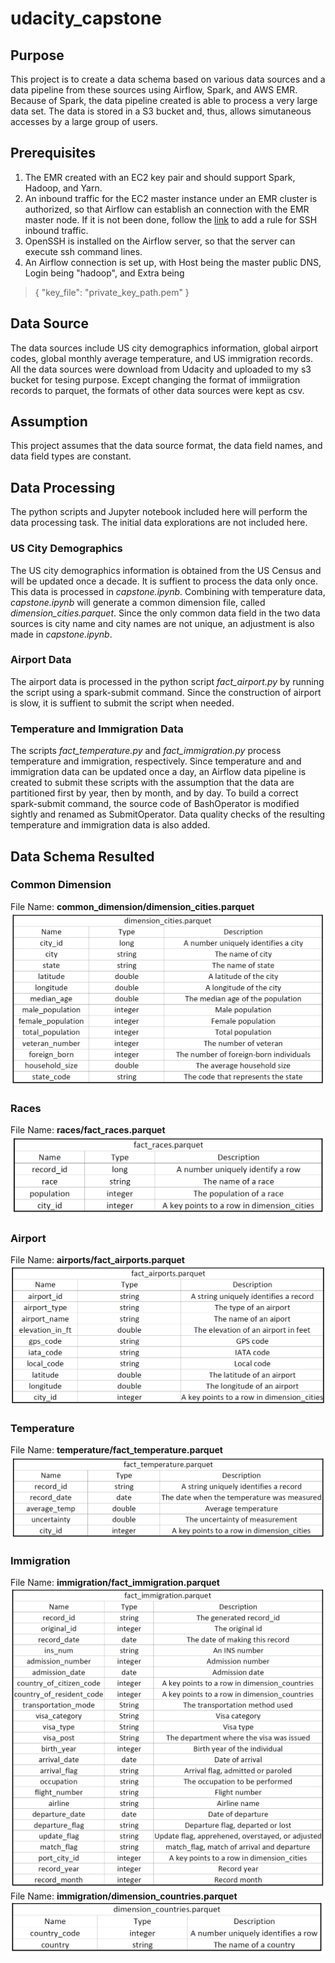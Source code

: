 # udacity_capstone
## Purpose
This project is to create a data schema based on various data sources and a data pipeline from these sources
using Airflow, Spark, and AWS EMR. Because of Spark, the data pipeline created is able to process a very large data set.
The data is stored in a S3 bucket and, thus, allows simutaneous accesses by a large group of users.
## Prerequisites
1. The EMR created with an EC2 key pair and should support Spark, Hadoop, and Yarn.
2. An inbound traffic for the EC2 master instance under an EMR cluster is authorized, so that Airflow can establish an
connection with the EMR master node.  If it is not been done, follow the [link](
https://docs.aws.amazon.com/AWSEC2/latest/UserGuide/authorizing-access-to-an-instance.html) to add a rule for SSH 
inbound traffic.
3. OpenSSH is installed on the Airflow server, so that the server can execute ssh command lines.
4. An Airflow connection is set up, with Host being the master public DNS, Login being "hadoop", and Extra being
>{
>"key_file": "private_key_path.pem"
>}
## Data Source
The data sources include US city demographics information, global airport codes, global monthly average temperature,
and US immigration records.  All the data sources were download from Udacity and uploaded to my s3 bucket for
tesing purpose.  Except changing the format of immiigration records to parquet, the formats of other data sources 
were kept as csv.
## Assumption
This project assumes that the data source format, the data field names, and data field types are constant.
## Data Processing
The python scripts and Jupyter notebook included here will perform the data processing task.  The initial data explorations
are not included here.
### US City Demographics
The US city demographics information is obtained from the US Census and will be updated once a decade. It is suffient to
process the data only once. This data is processed in _capstone.ipynb_. Combining with temperature data, _capstone.ipynb_ will
generate a common dimension file, called _dimension_cities.parquet_. Since the only common data field in the two data sources is
city name and city names are not unique, an adjustment is also made in _capstone.ipynb_.
### Airport Data
The airport data is processed in the python script _fact_airport.py_ by running the script using a spark-submit command. Since the construction of airport is slow, it is suffient to submit the script when needed.
### Temperature and Immigration Data
The scripts _fact_temperature.py_ and _fact_immigration.py_ process temperature and immigration, respectively. Since temperature and
and immigration data can be updated once a day, an Airflow data pipeline is created to submit these scripts with the assumption that 
the data are partitioned first by year, then by month, and by day. To build a correct spark-submit command, the source code of
BashOperator is modified sightly and renamed as SubmitOperator.  Data quality checks of the resulting temperature and immigration data
is also added.
## Data Schema Resulted
### Common Dimension
File Name: **common_dimension/dimension_cities.parquet**
![cities](/images/dimension_cities.png)
### Races
File Name: **races/fact_races.parquet**
![races](/images/fact_races.png)
### Airport
File Name: **airports/fact_airports.parquet**
![airport](/images/fact_airports.png)
### Temperature
File Name: **temperature/fact_temperature.parquet**
![temp](/images/fact_temperature.png)
### Immigration
File Name: **immigration/fact_immigration.parquet**
![imm](/images/fact_immigration.png)
File Name: **immigration/dimension_countries.parquet**
![countries](/images/dimension_countries.png)
